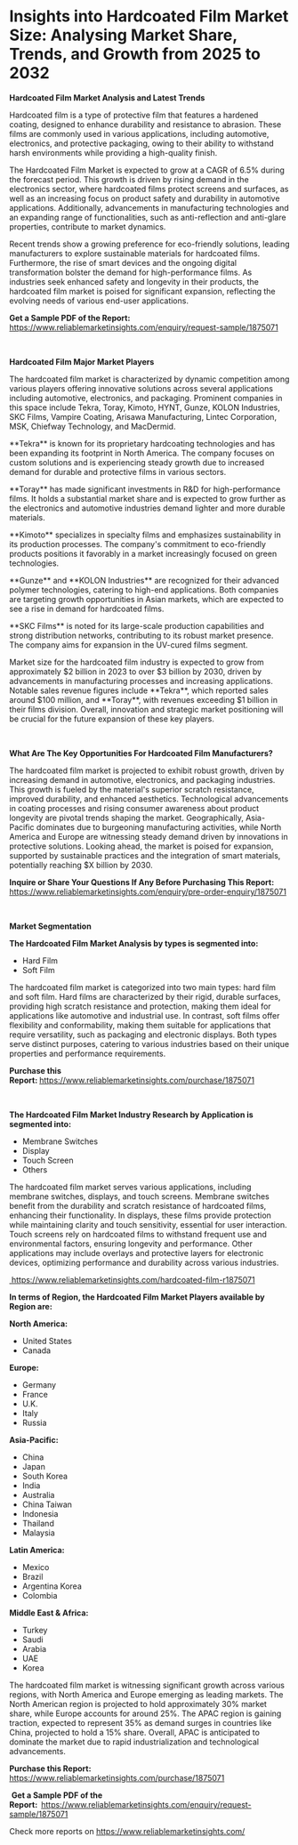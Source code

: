 <p><h1>Insights into Hardcoated Film Market Size: Analysing Market Share, Trends, and Growth from 2025 to 2032</h1></p><p><strong>Hardcoated Film Market Analysis and Latest Trends</strong></p>
<p><p>Hardcoated film is a type of protective film that features a hardened coating, designed to enhance durability and resistance to abrasion. These films are commonly used in various applications, including automotive, electronics, and protective packaging, owing to their ability to withstand harsh environments while providing a high-quality finish.</p><p>The Hardcoated Film Market is expected to grow at a CAGR of 6.5% during the forecast period. This growth is driven by rising demand in the electronics sector, where hardcoated films protect screens and surfaces, as well as an increasing focus on product safety and durability in automotive applications. Additionally, advancements in manufacturing technologies and an expanding range of functionalities, such as anti-reflection and anti-glare properties, contribute to market dynamics.</p><p>Recent trends show a growing preference for eco-friendly solutions, leading manufacturers to explore sustainable materials for hardcoated films. Furthermore, the rise of smart devices and the ongoing digital transformation bolster the demand for high-performance films. As industries seek enhanced safety and longevity in their products, the hardcoated film market is poised for significant expansion, reflecting the evolving needs of various end-user applications.</p></p>
<p><strong>Get a Sample PDF of the Report:&nbsp;</strong> <a href="https://www.reliablemarketinsights.com/enquiry/request-sample/1875071?utm_campaign=2143&utm_medium=2&utm_source=Github&utm_content=ia&utm_term=04022025&utm_id=hardcoated-film">https://www.reliablemarketinsights.com/enquiry/request-sample/1875071</a></p>
<p>&nbsp;</p>
<p><strong>Hardcoated Film Major Market Players</strong></p>
<p><p>The hardcoated film market is characterized by dynamic competition among various players offering innovative solutions across several applications including automotive, electronics, and packaging. Prominent companies in this space include Tekra, Toray, Kimoto, HYNT, Gunze, KOLON Industries, SKC Films, Vampire Coating, Arisawa Manufacturing, Lintec Corporation, MSK, Chiefway Technology, and MacDermid.</p><p>**Tekra** is known for its proprietary hardcoating technologies and has been expanding its footprint in North America. The company focuses on custom solutions and is experiencing steady growth due to increased demand for durable and protective films in various sectors.</p><p>**Toray** has made significant investments in R&D for high-performance films. It holds a substantial market share and is expected to grow further as the electronics and automotive industries demand lighter and more durable materials.</p><p>**Kimoto** specializes in specialty films and emphasizes sustainability in its production processes. The company's commitment to eco-friendly products positions it favorably in a market increasingly focused on green technologies.</p><p>**Gunze** and **KOLON Industries** are recognized for their advanced polymer technologies, catering to high-end applications. Both companies are targeting growth opportunities in Asian markets, which are expected to see a rise in demand for hardcoated films.</p><p>**SKC Films** is noted for its large-scale production capabilities and strong distribution networks, contributing to its robust market presence. The company aims for expansion in the UV-cured films segment.</p><p>Market size for the hardcoated film industry is expected to grow from approximately $2 billion in 2023 to over $3 billion by 2030, driven by advancements in manufacturing processes and increasing applications. Notable sales revenue figures include **Tekra**, which reported sales around $100 million, and **Toray**, with revenues exceeding $1 billion in their films division. Overall, innovation and strategic market positioning will be crucial for the future expansion of these key players.</p></p>
<p>&nbsp;</p>
<p><strong>What Are The Key Opportunities For Hardcoated Film Manufacturers?</strong></p>
<p><p>The hardcoated film market is projected to exhibit robust growth, driven by increasing demand in automotive, electronics, and packaging industries. This growth is fueled by the material's superior scratch resistance, improved durability, and enhanced aesthetics. Technological advancements in coating processes and rising consumer awareness about product longevity are pivotal trends shaping the market. Geographically, Asia-Pacific dominates due to burgeoning manufacturing activities, while North America and Europe are witnessing steady demand driven by innovations in protective solutions. Looking ahead, the market is poised for expansion, supported by sustainable practices and the integration of smart materials, potentially reaching $X billion by 2030.</p></p>
<p><strong>Inquire or Share Your Questions If Any Before Purchasing This Report:</strong> <a href="https://www.reliablemarketinsights.com/enquiry/pre-order-enquiry/1875071?utm_campaign=2143&utm_medium=2&utm_source=Github&utm_content=ia&utm_term=04022025&utm_id=hardcoated-film">https://www.reliablemarketinsights.com/enquiry/pre-order-enquiry/1875071</a></p>
<p>&nbsp;</p>
<p><strong>Market Segmentation</strong></p>
<p><strong>The Hardcoated Film Market Analysis by types is segmented into:</strong></p>
<p><ul><li>Hard Film</li><li>Soft Film</li></ul></p>
<p><p>The hardcoated film market is categorized into two main types: hard film and soft film. Hard films are characterized by their rigid, durable surfaces, providing high scratch resistance and protection, making them ideal for applications like automotive and industrial use. In contrast, soft films offer flexibility and conformability, making them suitable for applications that require versatility, such as packaging and electronic displays. Both types serve distinct purposes, catering to various industries based on their unique properties and performance requirements.</p></p>
<p><strong>Purchase this Report:&nbsp;</strong><a href="https://www.reliablemarketinsights.com/purchase/1875071?utm_campaign=2143&utm_medium=2&utm_source=Github&utm_content=ia&utm_term=04022025&utm_id=hardcoated-film">https://www.reliablemarketinsights.com/purchase/1875071</a></p>
<p>&nbsp;</p>
<p><strong>The Hardcoated Film Market Industry Research by Application is segmented into:</strong></p>
<p><ul><li>Membrane Switches</li><li>Display</li><li>Touch Screen</li><li>Others</li></ul></p>
<p><p>The hardcoated film market serves various applications, including membrane switches, displays, and touch screens. Membrane switches benefit from the durability and scratch resistance of hardcoated films, enhancing their functionality. In displays, these films provide protection while maintaining clarity and touch sensitivity, essential for user interaction. Touch screens rely on hardcoated films to withstand frequent use and environmental factors, ensuring longevity and performance. Other applications may include overlays and protective layers for electronic devices, optimizing performance and durability across various industries.</p></p>
<p><a href="https://www.reliablemarketinsights.com/hardcoated-film-r1875071?utm_campaign=2143&utm_medium=2&utm_source=Github&utm_content=ia&utm_term=04022025&utm_id=hardcoated-film">&nbsp;https://www.reliablemarketinsights.com/hardcoated-film-r1875071</a></p>
<p><strong>In terms of Region, the Hardcoated Film Market Players available by Region are:</strong></p>
<p>
    <p> <strong> North America: </strong>
        <ul>
            <li>United States</li>
            <li>Canada</li>
        </ul>
        </p> 
    <p> <strong> Europe: </strong>
        <ul>
            <li>Germany</li>
            <li>France</li>
            <li>U.K.</li>
            <li>Italy</li>
            <li>Russia</li>
        </ul>
        </p> 
    <p> <strong> Asia-Pacific: </strong>
        <ul>
            <li>China</li>
            <li>Japan</li>
            <li>South Korea</li>
            <li>India</li>
            <li>Australia</li>
            <li>China Taiwan</li>
            <li>Indonesia</li>
            <li>Thailand</li>
            <li>Malaysia</li>
        </ul>
        </p> 
    <p> <strong> Latin America: </strong>
        <ul>
            <li>Mexico</li>
            <li>Brazil</li>
            <li>Argentina Korea</li>
            <li>Colombia</li>
        </ul>
        </p> 
    <p> <strong> Middle East & Africa: </strong>
        <ul>
            <li>Turkey</li>
            <li>Saudi</li>
            <li>Arabia</li>
            <li>UAE</li>
            <li>Korea</li>
        </ul>
    </p>
    </p>
<p><p>The hardcoated film market is witnessing significant growth across various regions, with North America and Europe emerging as leading markets. The North American region is projected to hold approximately 30% market share, while Europe accounts for around 25%. The APAC region is gaining traction, expected to represent 35% as demand surges in countries like China, projected to hold a 15% share. Overall, APAC is anticipated to dominate the market due to rapid industrialization and technological advancements.</p></p>
<p><strong>Purchase this Report: </strong><a href="https://www.reliablemarketinsights.com/purchase/1875071?utm_campaign=2143&utm_medium=2&utm_source=Github&utm_content=ia&utm_term=04022025&utm_id=hardcoated-film">https://www.reliablemarketinsights.com/purchase/1875071</a></p>
<p>&nbsp;<strong>Get a Sample PDF of the Report:&nbsp;&nbsp;</strong><a href="https://www.reliablemarketinsights.com/enquiry/request-sample/1875071?utm_campaign=2143&utm_medium=2&utm_source=Github&utm_content=ia&utm_term=04022025&utm_id=hardcoated-film">https://www.reliablemarketinsights.com/enquiry/request-sample/1875071</a></p>
<p><strong></strong></p>
<p>Check more reports on <a href="https://www.reliablemarketinsights.com/?utm_campaign=2143&utm_medium=2&utm_source=Github&utm_content=ia&utm_term=04022025&utm_id=hardcoated-film">https://www.reliablemarketinsights.com/</a></p>